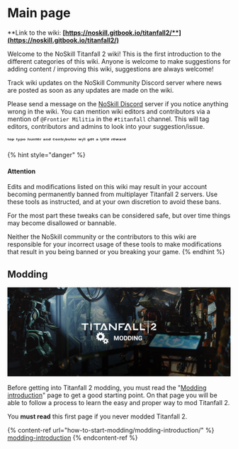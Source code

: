 # Main page

**Link to the wiki: **[**https://noskill.gitbook.io/titanfall2/**](https://noskill.gitbook.io/titanfall2/)****

Welcome to the NoSkill Titanfall 2 wiki! This is the first introduction to the different categories of this wiki. Anyone is welcome to make suggestions for adding content / improving this wiki, suggestions are always welcome!

Track wiki updates on the NoSkill Community Discord server where news are posted as soon as any updates are made on the wiki.

Please send a message on the [NoSkill Discord](https://discord.gg/sEgmTKg) server if you notice anything wrong in the wiki. You can mention wiki editors and contributors via a mention of `@Frontier Militia` in the `#titanfall` channel. This will tag editors, contributors and admins to look into your suggestion/issue.&#x20;

ᵗᵒᵖ ᵗʸᵖᵒ ʰᵘⁿᵗᵉʳ ᵃⁿᵈ ᶜᵒⁿᵗʳᶦᵇᵘᵗᵒʳ ʷᶦˡˡ ᵍᵉᵗ ᵃ ˡᶦᵗᵗˡᵉ ʳᵉʷᵃʳᵈ

{% hint style="danger" %}
#### Attention

Edits and modifications listed on this wiki may result in your account becoming permanently banned from multiplayer Titanfall 2 servers. Use these tools as instructed, and at your own discretion to avoid these bans.&#x20;

For the most part these tweaks can be considered safe, but over time things may become disallowed or bannable.

Neither the NoSkill community or the contributors to this wiki are responsible for your incorrect usage of these tools to make modifications that result in you being banned or you breaking your game.
{% endhint %}

## Modding

![](.gitbook/assets/ttf2-modding.jpg)

Before getting into Titanfall 2 modding, you must read the "[Modding introduction](https://noskill.gitbook.io/titanfall2/how-to-start-modding/modding-introduction)" page to get a good starting point. On that page you will be able to follow a process to learn the easy and proper way to mod Titanfall 2.&#x20;

You **must read** this first page if you never modded Titanfall 2.

{% content-ref url="how-to-start-modding/modding-introduction/" %}
[modding-introduction](how-to-start-modding/modding-introduction/)
{% endcontent-ref %}
